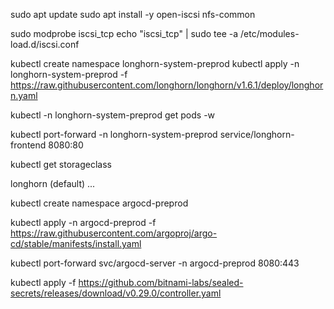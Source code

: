 sudo apt update
sudo apt install -y open-iscsi nfs-common

sudo modprobe iscsi_tcp
echo "iscsi_tcp" | sudo tee -a /etc/modules-load.d/iscsi.conf

kubectl create namespace longhorn-system-preprod
kubectl apply -n longhorn-system-preprod -f https://raw.githubusercontent.com/longhorn/longhorn/v1.6.1/deploy/longhorn.yaml

kubectl -n longhorn-system-preprod get pods -w

kubectl port-forward -n longhorn-system-preprod service/longhorn-frontend 8080:80

kubectl get storageclass

longhorn (default) ...

kubectl create namespace argocd-preprod

kubectl apply -n argocd-preprod -f https://raw.githubusercontent.com/argoproj/argo-cd/stable/manifests/install.yaml

kubectl port-forward svc/argocd-server -n argocd-preprod 8080:443

kubectl apply -f https://github.com/bitnami-labs/sealed-secrets/releases/download/v0.29.0/controller.yaml
